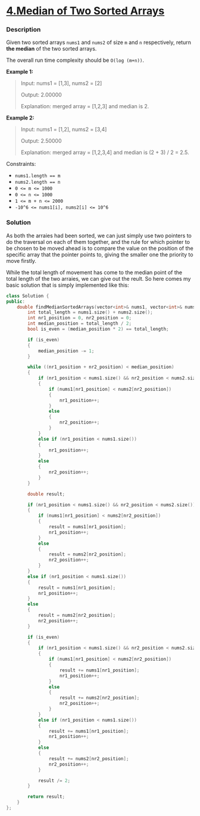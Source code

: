 # [4.Median of Two Sorted Arrays](https://leetcode.com/problems/median-of-two-sorted-arrays/description/)

### Description

Given two sorted arrays `nums1` and `nums2` of size `m` and `n` respectively, return **the median** of the two sorted arrays.

The overall run time complexity should be `O(log (m+n))`.

 

**Example 1:**

> Input: nums1 = [1,3], nums2 = [2]
> 
> Output: 2.00000
> 
> Explanation: merged array = [1,2,3] and median is 2.

**Example 2:**

> Input: nums1 = [1,2], nums2 = [3,4]
> 
> Output: 2.50000
> 
> Explanation: merged array = [1,2,3,4] and median is (2 + 3) / 2 = 2.5.
 

Constraints:

- `nums1.length == m`
- `nums2.length == n`
- `0 <= m <= 1000`
- `0 <= n <= 1000`
- `1 <= m + n <= 2000`
- `-10^6 <= nums1[i], nums2[i] <= 10^6`

### Solution

As both the arraies had been sorted, we can just simply use two pointers to do the traversal on each of them together, and the rule for which pointer to be chosen to be moved ahead is to compare the value on the position of the specific array that the pointer points to, giving the smaller one the priority to move firstly. 

While the total length of movement has come to the median point of the total length of the two arraies, we can give out the reult. So here comes my basic solution that is simply implemented like this:

```cpp
class Solution {
public:
    double findMedianSortedArrays(vector<int>& nums1, vector<int>& nums2) {
        int total_length = nums1.size() + nums2.size();
        int nr1_position = 0, nr2_position = 0;
        int median_position = total_length / 2;
        bool is_even = (median_position * 2) == total_length;

        if (is_even)
        {
            median_position -= 1;
        }

        while ((nr1_position + nr2_position) < median_position)
        {
            if (nr1_position < nums1.size() && nr2_position < nums2.size())
            {
                if (nums1[nr1_position] < nums2[nr2_position])
                {
                    nr1_position++;
                }
                else
                {
                    nr2_position++;
                }
            }
            else if (nr1_position < nums1.size())
            {
                nr1_position++;
            }
            else
            {
                nr2_position++;
            }
        }

        double result;

        if (nr1_position < nums1.size() && nr2_position < nums2.size())
        {
            if (nums1[nr1_position] < nums2[nr2_position])
            {
                result = nums1[nr1_position];
                nr1_position++;
            }
            else
            {
                result = nums2[nr2_position];
                nr2_position++;
            }
        }
        else if (nr1_position < nums1.size())
        {
            result = nums1[nr1_position];
            nr1_position++;
        }
        else
        {
            result = nums2[nr2_position];
            nr2_position++;
        }

        if (is_even)
        {
            if (nr1_position < nums1.size() && nr2_position < nums2.size())
            {
                if (nums1[nr1_position] < nums2[nr2_position])
                {
                    result += nums1[nr1_position];
                    nr1_position++;
                }
                else
                {
                    result += nums2[nr2_position];
                    nr2_position++;
                }
            }
            else if (nr1_position < nums1.size())
            {
                result += nums1[nr1_position];
                nr1_position++;
            }
            else
            {
                result += nums2[nr2_position];
                nr2_position++;
            }

            result /= 2;
        }

        return result;
    }
};
```
